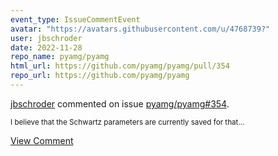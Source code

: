 ```yaml
---
event_type: IssueCommentEvent
avatar: "https://avatars.githubusercontent.com/u/4768739?"
user: jbschroder
date: 2022-11-28
repo_name: pyamg/pyamg
html_url: https://github.com/pyamg/pyamg/pull/354
repo_url: https://github.com/pyamg/pyamg
---
```


<a href='https://github.com/jbschroder' target='_blank'>jbschroder</a> commented on issue <a href='https://github.com/pyamg/pyamg/pull/354' target='_blank'>pyamg/pyamg#354</a>.

<small>I believe that the Schwartz parameters are currently saved for that...</small>

<a href='https://github.com/pyamg/pyamg/pull/354' target='_blank'>View Comment</a>